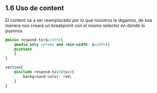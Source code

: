 ## 1.6 Uso de content

El content va a ser reemplazado por lo que nosotros le digamos, de esa
manera nos creará un breakpoint con el mismo selector en donde lo
pusimos

``` css
@mixin respond-to($width){
    @media only screen and (min-width: $width){
    @content
    }
}

section{
    @include respond-to(800px){
        background-color: red;
    }
}
```

